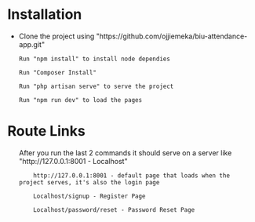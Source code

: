 <h1>Installation</h1>

<ul>
    <li>Clone the project using "https://github.com/ojjiemeka/biu-attendance-app.git"</li>

    Run "npm install" to install node dependies

    Run "Composer Install"

    Run "php artisan serve" to serve the project

    Run "npm run dev" to load the pages

</ul>

<h1>Route Links</h1>

<ul>
    <p>After you run the last 2 commands it should serve on a server like "http://127.0.0.1:8001 - Localhost"</p>

        http://127.0.0.1:8001 - default page that loads when the project serves, it's also the login page   

        Localhost/signup - Register Page

        Localhost/password/reset - Password Reset Page

</ul>
